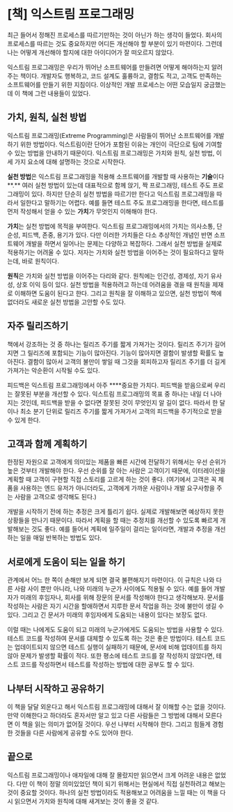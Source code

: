 # [책] 익스트림 프로그래밍

최근 들어서 정해진 프로세스를 따르기만하는 것이 아닌가 하는 생각이 들었다. 회사의 프로세스를 따르는 것도 중요하지만 어디든 개선해야 할 부분이 있기 마련이다. 그런데 나는 어떻게 개선해야 할지에 대한 아이디어가 잘 떠오르지 않았다.

익스트림 프로그래밍은 우리가 뛰어난 소프트웨어를 만들려면 어떻게 해야하는지 알려주는 책이다. 개발자도 행복하고, 코드 설계도 훌륭하고, 결함도 적고, 고객도 만족하는 소프트웨어를 만들기 위한 지침이다. 이상적인 개발 프로세스는 어떤 모습일지 궁금했는데 이 책에 그런 내용들이 있었다.

## 가치, 원칙, 실천 방법

익스트림 프로그래밍(Extreme Programming)은 사람들이 뛰어난 소프트웨어를 개발하기 위한 방법이다. 익스트림이란 단어가 포함된 이유는 개인이 극단으로 팀에 기여할 수 있는 방법을 안내하기 때문이다. 익스트림 프로그래밍은 가치와 원칙, 실천 방법, 이 세 가지 요소에 대해 설명하는 것으로 시작한다.

**실천 방법**은 익스트림 프로그래밍을 적용해 소프트웨어를 개발할 때 사용하는 **기술**이다**.** 여러 실천 방법이 있는데 대표적으로 함께 앉기, 짝 프로그래밍, 테스트 주도 프로그래밍이 있다. 하지만 단순히 실천 방법을 따르기만 한다고 익스트림 프로그래밍을 따라서 일한다고 말하기는 어렵다. 예를 들면 테스트 주도 프로그래밍을 한다면, 테스트를 먼저 작성해서 얻을 수 있는 **가치**가 무엇인지 이해해야 한다.

**가치**는 실천 방법에 목적을 부여한다. 익스트림 프로그래밍에서의 가치는 의사소통, 단순성, 피드백, 존중, 용기가 있다. 다만 이러한 가치들은 다소 추상적인 개념인 반면 소프트웨어 개발을 하면서 일어나는 문제는 다양하고 복잡하다. 그래서 실천 방법을 실제로 적용하기는 어려울 수 있다. 저자는 가치와 실천 방법을 이어주는 것이 필요하다고 말하는데, 바로 원칙이다.

**원칙**은 가치와 실천 방법을 이어주는 다리와 같다. 원칙에는 인간성, 경제성, 자기 유사성, 상호 이익 등이 있다. 실천 방법을 적용하려고 하는데 어려움을 겪을 때 원칙을 제재로 이해하면 도움이 된다고 한다. 그리고 원칙을 잘 이해하고 있으면, 실천 방법이 책에 없더라도 새로운 실천 방법을 고안할 수도 있다.

## 자주 릴리즈하기

책에서 강조하는 것 중 하나는 릴리즈 주기를 짧게 가져가는 것이다. 릴리즈 주기가 길어지면 그 릴리즈에 포함되는 기능이 많아진다. 기능이 많아지면 결함이 발생할 확률도 높아진다. 결함이 많아서 고객의 불만이 쌓일 때 그것을 회피하고자 릴리즈 주기를 더 길게 가져가는 악순환이 시작될 수도 있다.

피드백은 익스트림 프로그래밍에서 아주 \*\*\*\*중요한 가치다. 피드백을 받음으로써 우리는 잘못된 부분을 개선할 수 있다. 익스트림 프로그래밍의 목표 중 하나는 내일 더 나아지는 것인데, 피드백을 받을 수 없다면 잘못된 것이 무엇인지 알 길이 없다. 따라서 한 달이나 최소 분기 단위로 릴리즈 주기를 짧게 가져가서 고객의 피드백을 주기적으로 받을 수 있게 한다.

## 고객과 함께 계획하기

한정된 자원으로 고객에게 의미있는 제품을 빠른 시간에 전달하기 위해서는 우선 순위가 높은 것부터 개발해야 한다. 우선 순위를 잘 아는 사람은 고객이기 때문에, 이터레이션을 계획할 때 고객이 구현할 직접 스토리를 고르게 하는 것이 좋다. (여기에서 고객은 꼭 제품을 사용하는 엔드 유저가 아니더라도, 고객에게 가까운 사람이나 개발 요구사항을 주는 사람을 고객으로 생각해도 된다.)

개발을 시작하기 전에 하는 추정은 크게 틀리기 쉽다. 실제로 개발해보면 예상하지 못한 상황들을 만나기 때문이다. 따라서 계획을 할 때는 추정치를 개선할 수 있도록 빠르게 개발해보는 것도 좋다. 예를 들어서 계획에 일주일이 걸리는 일이라면, 개발과 추정을 개선하는 일을 매일 반복하는 방법도 있다.

## 서로에게 도움이 되는 일을 하기

관계에서 어느 한 쪽이 손해만 보게 되면 결국 불편해지기 마련이다. 이 규칙은 나와 다른 사람 사이 뿐만 아니라, 나와 미래의 누군가 사이에도 적용될 수 있다. 예를 들어 개발자가 미래의 후임자나, 회사를 위해 장문의 문서를 작성해야 한다고 생각해보자. 문서를 작성하는 사람은 자기 시간을 할애하면서 지루한 문서 작업을 하는 것에 불만이 생길 수 있다. 그리고 긴 문서가 미래의 후임자에게 도움되는 내용이 있다는 보장도 없다.

이럴 때는 나에게도 도움이 되고 미래의 누군가에게도 도움되는 방법을 사용할 수 있다. 테스트 코드를 작성하여 문서를 대체할 수 있도록 하는 것은 좋은 방법이다. 테스트 코드는 업데이트되지 않으면 테스트 실행이 실패하기 때문에, 문서에 비해 업데이트를 하지 않아 문제가 발생할 확률이 적다. 또한 평소에 테스트 코드를 잘 작성하지 않았다면, 테스트 코드를 작성하면서 테스트를 작성하는 방법에 대한 공부도 할 수 있다.

## 나부터 시작하고 공유하기

이 책을 달달 외운다고 해서 익스트림 프로그래밍에 대해서 잘 이해할 수는 없을 것이다. 만약 이해한다고 하더라도 혼자서만 알고 있고 다른 사람들은 그 방법에 대해서 모른다면 이 책을 읽는 의미가 없어질 것이다. 우선 나부터 시작해야 한다. 그리고 힘들게 경험한 것들을 다른 사람에게 공유할 수도 있어야 한다.

## 끝으로

익스트림 프로그래밍이나 애자일에 대해 잘 몰랐지만 읽으면서 크게 어려운 내용은 없었다. 다만 이 책이 정말 의미있었던 책이 되기 위해서는 현실에서 직접 실천하려고 해보는 것이 중요할 것이다. 하나의 실천 방법이라도 적용해보고 어려움을 느낄 때는 이 책을 다시 읽으면서 가치와 원칙에 대해 새겨보는 것이 좋을 것 같다.
